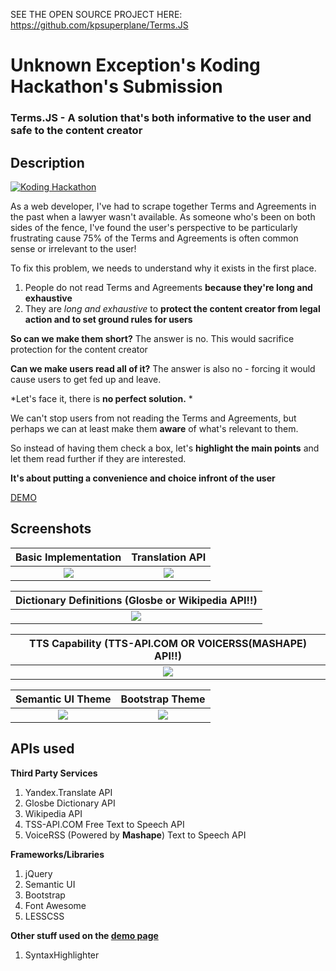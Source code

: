SEE THE OPEN SOURCE PROJECT HERE: https://github.com/kpsuperplane/Terms.JS

# Unknown Exception's Koding Hackathon's Submission

### Terms.JS - A solution that's both informative to the user and safe to the content creator
## Description

[![Koding Hackathon](images/badge.png?raw=true "Koding Hackathon")](https://koding.com/Hackathon)

As a web developer, I've had to scrape together Terms and Agreements in the past when a lawyer wasn't available. As someone who's been on both sides of the fence, I've found the user's perspective to be particularly frustrating cause 75% of the Terms and Agreements is often common sense or irrelevant to the user!

To fix this problem, we needs to understand why it exists in the first place.

1. People do not read Terms and Agreements **because they're long and exhaustive**
2. They are *long and exhaustive* to **protect the content creator from legal action and to set ground rules for users**

**So can we make them short?**
The answer is no. This would sacrifice protection for the content creator

**Can we make users read all of it?**
The answer is also no - forcing it would cause users to get fed up and leave.

*Let's face it, there is **no perfect solution.** *

We can't stop users from not reading the Terms and Agreements, but perhaps we can at least make them **aware** of what's relevant to them.

So instead of having them check a box, let's **highlight the main points** and let them read further if they are interested. 

**It's about putting a convenience and choice infront of the user**

[DEMO](http://ukkkb6776eaa.kp1234.koding.io)

## Screenshots

Basic Implementation       |Translation API
:-------------------------:|:-------------------------:
![](images/basicexample.gif)  |  ![](images/translation.gif)

Dictionary Definitions (Glosbe or Wikipedia API!!)    | 
:-------------------------:|
![](images/dictionary.gif)| 

TTS Capability (TTS-API.COM OR VOICERSS(MASHAPE) API!!)| 
:-------------------------:|
![](images/tts.gif)| 


Semantic UI Theme       |Bootstrap Theme
:-------------------------:|:-------------------------:
![](images/semantic.gif)  |  ![](images/bootstrap.gif)

## APIs used

**Third Party Services**

1. Yandex.Translate API
2. Glosbe Dictionary API
3. Wikipedia API 
4. TSS-API.COM Free Text to Speech API
5. VoiceRSS (Powered by **Mashape**) Text to Speech API

**Frameworks/Libraries**

1. jQuery
2. Semantic UI
3. Bootstrap
4. Font Awesome
5. LESSCSS

**Other stuff used on the [demo page](http://ukkkb6776eaa.kp1234.koding.io)**

1. SyntaxHighlighter 
